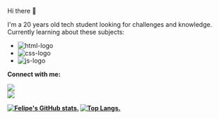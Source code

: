 Hi there 👋

I'm a 20 years old tech student looking for challenges and knowledge. Currently learning about these subjects:

- <img src="https://img.shields.io/badge/HTML5-E34F26?style=for-the-badge&logo=html5&logoColor=white" alt="html-logo"> 
- <img src="https://img.shields.io/badge/CSS3-1572B6?style=for-the-badge&logo=css3&logoColor=white" alt="css-logo">
- <img src="https://img.shields.io/badge/JavaScript-F7DF1E?style=for-the-badge&logo=javascript&logoColor=black" alt="js-logo">

<b> Connect with me: <b> <br>
  <p>
  <a href="https://www.instagram.com/_.siqueiraaa/">
  <img src="https://img.shields.io/badge/Instagram-E4405F?style=for-the-badge&logo=instagram&logoColor=white" /> </a> 
  <br>
  <a href="https://www.linkedin.com/in/felipesiqueiralima/">
  <img src="https://img.shields.io/badge/LinkedIn-0077B5?style=for-the-badge&logo=linkedin&logoColor=white" /> </a>
  </p>

[![Felipe's GitHub stats](https://github-readme-stats.vercel.app/api?username=siqueirafelipe).](https://github.com/anuraghazara/github-readme-stats)
[![Top Langs](https://github-readme-stats.vercel.app/api/top-langs/?username=siqueirafelipe).](https://github.com/anuraghazara/github-readme-stats)

